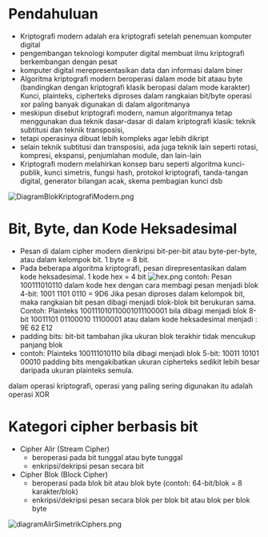 # Pendahuluan 
- Kriptografi modern adalah era kriptografi setelah penemuan komputer digital
- pengembangan teknologi komputer digital membuat ilmu kriptografi berkembangan dengan pesat
- komputer digital merepresentasikan data dan informasi dalam biner
- Algoritma kriptografi modern beroperasi dalam mode bit ataau byte (bandingkan dengan kriptografi klasik beropasi dalam mode karakter)
    Kunci, plainteks, cipherteks diproses dalam rangkaian bit/byte 
    operasi xor paling banyak digunakan di dalam algoritmanya
- meskipun disebut kriptografi modern, namun algoritmanya tetap menggunakan dua
  teknik dasar-dasar di dalam kriptografi klasik: teknik subtitusi dan teknik transposisi,
- tetapi operasinya dibuat lebih kompleks agar lebih dikript 
- selain teknik subtitusi dan transposisi, ada juga teknik lain seperti rotasi,
  kompresi, ekspansi, penjumlahan module, dan lain-lain
- Kriptografi modern melahirkan konsep baru seperti algoritma kunci-publik,
kunci simetris, fungsi hash, protokol kriptografi, tanda-tangan digital, generator bilangan acak, skema pembagian kunci dsb 

![DiagramBlokKriptografiModern.png](DiagramBlokKriptografiModern.png)

# Bit, Byte, dan Kode Heksadesimal
- Pesan di dalam cipher modern dienkripsi bit-per-bit atau byte-per-byte, atau
dalam kelompok bit. 1 byte = 8 bit. 
- Pada beberapa algoritma kriptografi, pesan direpresentasikan dalam kode
heksadesimal. 1 kode hex = 4 bit 
![hex.png](hex.png)
contoh: Pesan 100111010110 dalam kode hex dengan cara membagi pesan menjadi blok 4-bit: 
1001 1101 0110 = 9D6 
Jika pesan diproses dalam kelompok bit, maka rangkaian bit pesan dibagi menjadi blok-blok bit berukuran sama. 
Contoh: Plainteks 100111010110001011100001 bila dibagi menjadi blok 8-bit 
10011101 01100010 11100001 
atau dalam kode heksadesimal menjadi : 
9E 62 E12
- padding bits: bit-bit tambahan jika ukuran blok terakhir tidak mencukup
panjang blok 
- contoh: Plainteks 100111010110 
  bila dibagi menjadi blok 5-bit: 
  10011 10101 00010 
padding bits mengakibatkan ukuran cipherteks sedikit lebih besar daripada ukuran plainteks semula. 

dalam operasi kriptografi, operasi yang paling sering digunakan itu adalah operasi XOR
# Kategori cipher berbasis bit 
- Cipher Alir (Stream Cipher)
  - beroperasi pada bit tunggal atau byte tunggal
  - enkripsi/dekripsi pesan secara bit
- Cipher Blok (Block Cipher)
  - beroperasi pada blok bit atau blok byte (contoh: 64-bit/blok = 8
  karakter/blok)
  - enkripsi/dekripsi pesan secara blok per blok bit atau blok per blok byte

![diagramAlirSimetrikCiphers.png](diagramAlirSimetrikCiphers.png)
